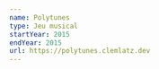 ```yaml
---
name: Polytunes
type: Jeu musical
startYear: 2015
endYear: 2015
url: https://polytunes.clemlatz.dev
---
```

